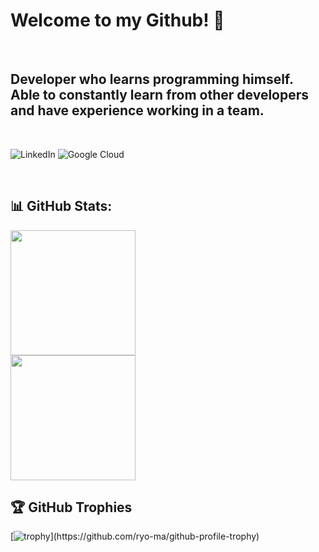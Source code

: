 # Welcome to my Github! 👋

<br>

## Developer who learns programming himself. Able to constantly learn from other developers and have experience working in a team.

<br>

<!--
<a href="https://www.linkedin.com/in/dmytro-klymchuk/" target="blank">
<a href="https://www.cloudskillsboost.google/public_profiles/38421fd8-f6bb-4353-875e-035e1d6e32f6" target="blank"> -->
![LinkedIn](https://www.linkedin.com/in/dmytro-klymchuk/?style=for-the-badge&logo=linkedin&logoColor=white)</a>
![Google Cloud](https://img.shields.io/badge/GoogleCloud-%234285F4.svg?style=for-the-badge&logo=google-cloud&logoColor=white)</a>
</p>

<br>

## 📊 GitHub Stats:

<a href="https://github.com/anuraghazra/github-readme-stats">
  <img height=200 align="center" src="https://github-readme-stats.vercel.app/api?username=offlaneqq&show_icons=true&hide=prs,issues,contribs&theme=radical" />
</a>
<br>
<a href="https://github.com/anuraghazra/convoychat">
  <img height=200 align="center" src="https://github-readme-stats.vercel.app/api/top-langs?username=offlaneqq&layout=compact&langs_count=6&exclude_repo=Data_Science,Data-Science-Camp&theme=radical&card_width=320" />
</a>

## 🏆 GitHub Trophies

[![trophy](https://github-profile-trophy.vercel.app/?username=offlaneqq&theme=radical&rank=-?)](https://github.com/ryo-ma/github-profile-trophy)



<!--[![Harlok's WakaTime stats](https://github-readme-stats.vercel.app/api/wakatime?username=offlaneqq)](https://github.com/anuraghazra/github-readme-stats)-->
